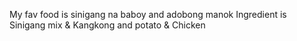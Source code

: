 
My fav food is sinigang na baboy and adobong manok 
Ingredient is Sinigang mix & Kangkong and potato & Chicken
